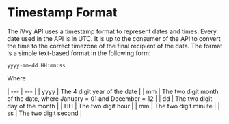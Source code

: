 # Timestamp Format

The iVvy API uses a timestamp format to represent dates and times. Every date used in the API is in UTC. It is up to the consumer of the API to convert the time to the correct timezone of the final recipient of the data. The format is a simple text-based format in the following form:

`yyyy-mm-dd HH:mm:ss`

Where 

| --- | --- |
| yyyy | The 4 digit year of the date |
| mm | The two digit month of the date, where January = 01 and December = 12 |
| dd | The two digit day of the month |
| HH | The two digit hour |
| mm | The two digit minute |
| ss | The two digit second |

